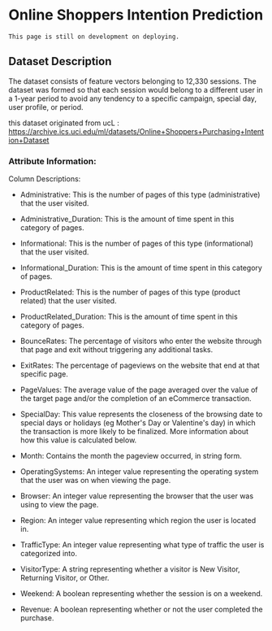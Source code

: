 # Online Shoppers Intention Prediction

```{attention}
This page is still on development on deploying.
```

## Dataset Description

The dataset consists of feature vectors belonging to 12,330 sessions. The dataset was formed so that each session would belong to a different user in a 1-year period to avoid any tendency to a specific campaign, special day, user profile, or period.

this dataset originated from ucL : https://archive.ics.uci.edu/ml/datasets/Online+Shoppers+Purchasing+Intention+Dataset

### Attribute Information:

Column Descriptions:
- Administrative: This is the number of pages of this type (administrative) that the user visited.

- Administrative_Duration: This is the amount of time spent in this category of pages.

- Informational: This is the number of pages of this type (informational) that the user visited.

- Informational_Duration: This is the amount of time spent in this category of pages. 

- ProductRelated: This is the number of pages of this type (product related) that the user visited.

- ProductRelated_Duration: This is the amount of time spent in this category of pages.

- BounceRates: The percentage of visitors who enter the website through that page and exit without triggering any additional tasks.

- ExitRates: The percentage of pageviews on the website that end at that specific page.

- PageValues: The average value of the page averaged over the value of the target page and/or the completion of an eCommerce transaction.

- SpecialDay: This value represents the closeness of the browsing date to special days or holidays (eg Mother's Day or Valentine's day) in which the transaction is more likely to be finalized. More information about how this value is calculated below.

- Month: Contains the month the pageview occurred, in string form.

- OperatingSystems: An integer value representing the operating system that the user was on when viewing the page.

- Browser: An integer value representing the browser that the user was using to view the page.

- Region: An integer value representing which region the user is located in.

- TrafficType: An integer value representing what type of traffic the user is categorized into.

- VisitorType: A string representing whether a visitor is New Visitor, Returning Visitor, or Other.

- Weekend: A boolean representing whether the session is on a weekend.

- Revenue: A boolean representing whether or not the user completed the purchase.

